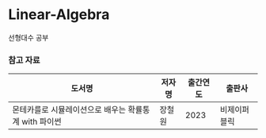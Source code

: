 # Linear-Algebra
선형대수 공부
 
### 참고 자료
|도서명|저자명|출간연도|출판사|
|------|---|---|---|
|몬테카를로 시뮬레이션으로 배우는 확률통계 with 파이썬 |장철원|2023|비제이퍼블릭|
